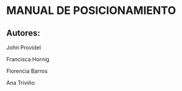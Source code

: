 # MANUAL DE POSICIONAMIENTO

## Autores: 

John Providel

Francisca Hornig

Florencia Barros

Ana Triviño





